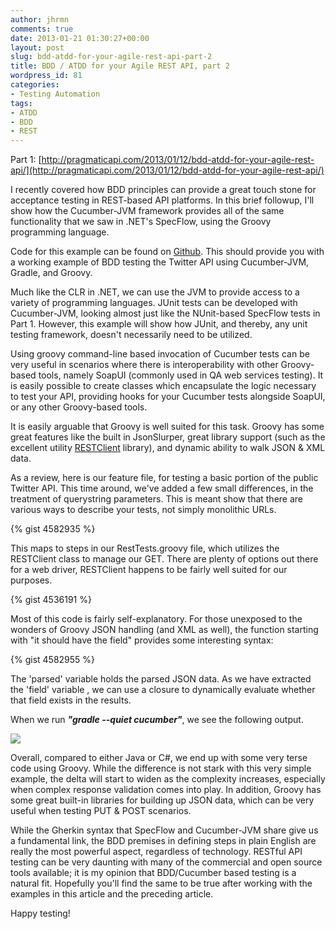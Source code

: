 ```yaml
---
author: jhrmn
comments: true
date: 2013-01-21 01:30:27+00:00
layout: post
slug: bdd-atdd-for-your-agile-rest-api-part-2
title: BDD / ATDD for your Agile REST API, part 2
wordpress_id: 81
categories:
- Testing Automation
tags:
- ATDD
- BDD
- REST
---
```


Part 1: [http://pragmaticapi.com/2013/01/12/bdd-atdd-for-your-agile-rest-api/](http://pragmaticapi.com/2013/01/12/bdd-atdd-for-your-agile-rest-api/)

I recently covered how BDD principles can provide a great touch stone for acceptance testing in REST-based API platforms. In this brief followup, I'll show how the Cucumber-JVM framework provides all of the same functionality that we saw in .NET's SpecFlow, using the Groovy programming language.

<!-- more -->

Code for this example can be found on [Github](https://github.com/jasonh-n-austin/TwitterRestTestsGroovy). This should provide you with a working example of BDD testing the Twitter API using Cucumber-JVM, Gradle, and Groovy.

Much like the CLR in .NET, we can use the JVM to provide access to a variety of programming languages. JUnit tests can be developed with Cucumber-JVM, looking almost just like the NUnit-based SpecFlow tests in Part 1. However, this example will show how JUnit, and thereby, any unit testing framework, doesn't necessarily need to be utilized.

Using groovy command-line based invocation of Cucumber tests can be very useful in scenarios where there is interoperability with other Groovy-based tools, namely SoapUI (commonly used in QA web services testing). It is easily possible to create classes which encapsulate the logic necessary to test your API, providing hooks for your Cucumber tests alongside SoapUI, or any other Groovy-based tools.

It is easily arguable that Groovy is well suited for this task. Groovy has some great features like the built in JsonSlurper, great library support (such as the excellent utility [RESTClient](http://groovy.codehaus.org/modules/http-builder/doc/rest.html) library), and dynamic ability to walk JSON & XML data.

As a review, here is our feature file, for testing a basic portion of the public Twitter API. This time around, we've added a few small differences, in the treatment of querystring parameters. This is meant show that there are various ways to describe your tests, not simply monolithic URLs.

{% gist 4582935 %}

This maps to steps in our RestTests.groovy file, which utilizes the RESTClient class to manage our GET. There are plenty of options out there for a web driver, RESTClient happens to be fairly well suited for our purposes.

{% gist 4536191 %}

Most of this code is fairly self-explanatory. For those unexposed to the wonders of Groovy JSON handling (and XML as well), the function starting with "it should have the field" provides some interesting syntax:

{% gist 4582955 %}

The 'parsed' variable holds the parsed JSON data. As we have extracted the 'field' variable , we can use a closure to dynamically evaluate whether that field exists in the results.

When we run **_"gradle --quiet cucumber"_**, we see the following output.

![](http://res.cloudinary.com/jhrmn/image/upload/v1362658828/groovy_cucumber_twitter_lpg6yj.png)





Overall, compared to either Java or C#, we end up with some very terse code using Groovy. While the difference is not stark with this very simple example, the delta will start to widen as the complexity increases, especially when complex response validation comes into play. In addition, Groovy has some great built-in libraries for building up JSON data, which can be very useful when testing PUT & POST scenarios.

While the Gherkin syntax that SpecFlow and Cucumber-JVM share give us a fundamental link, the BDD premises in defining steps in plain English are really the most powerful aspect, regardless of technology. RESTful API testing can be very daunting with many of the commercial and open source tools available; it is my opinion that BDD/Cucumber based testing is a natural fit. Hopefully you'll find the same to be true after working with the examples in this article and the preceding article.

Happy testing!
